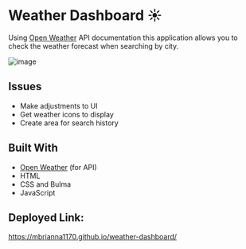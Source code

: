 # Weather Dashboard ☀️ 

Using [Open Weather](https://openweathermap.org/) API documentation this application allows you to check the weather forecast when searching by city.

![image](https://user-images.githubusercontent.com/79677995/138056105-3f8cbf8d-7bf7-430c-8c8c-bda6635f705c.png)



## Issues 
- Make adjustments to UI
- Get weather icons to display
- Create area for search history  

## Built With 
- [Open Weather](https://openweathermap.org/) (for API)
- HTML
- CSS and Bulma
- JavaScript

## Deployed Link: 
https://mbrianna1170.github.io/weather-dashboard/

